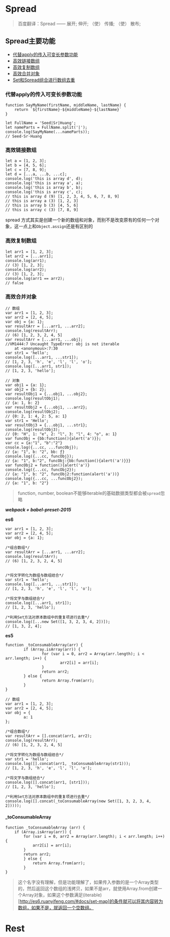 # Spread

> 百度翻译：Spread —— 展开; 伸开; （使） 传播; （使） 散布;

## Spread主要功能
- [代替apply的传入可变长参数功能](https://github.com/SeedHuang/ES6/tree/master/l5_restandspread#spread主要功能)
- [高效链接数组](https://github.com/SeedHuang/ES6/tree/master/l5_restandspread#高效链接数组)
- [高效复制数组](https://github.com/SeedHuang/ES6/tree/master/l5_restandspread#高效复制数组)
- [高效合并对象](https://github.com/SeedHuang/ES6/tree/master/l5_restandspread#高效合并对象)
- [Set和Spread组合进行数组去重](https://github.com/SeedHuang/ES6/tree/master/l5_restandspread#set和spread组合进行数组去重)

### 代替apply的传入可变长参数功能

```
function SayMyName(firstName, middleName, lastName) {
    return `${firstName}·${middleName}·${lastName}`
}

let FullName = 'Seed|Sr|Huang';
let nameParts = FullName.split('|');
console.log(SayMyName(...nameParts));
// Seed·Sr·Huang
```

### 高效链接数组

```
let a = [1, 2, 3];
let b = [4, 5, 6];
let c = [7, 8, 9];
let d = [...a, ...b, ...c];
console.log('this is array d', d);
console.log('this is array a', a);
console.log('this is array b', b);
console.log('this is array c', c);
// this is array d (9) [1, 2, 3, 4, 5, 6, 7, 8, 9]
// this is array a (3) [1, 2, 3]
// this is array b (3) [4, 5, 6]
// this is array c (3) [7, 8, 9]
```
spread 方式其实是创建一个新的数组和对象，而别不是改变原有的任何一个对象，这一点上和`Object.assign`还是有区别的

### 高效复制数组

```
let arr1 = [1, 2, 3];
let arr2 = [...arr1];
console.log(arr1);
// (3) [1, 2, 3];
console.log(arr2);
// (3) [1, 2, 3];
console.log(arr1 == arr2);
// false
```

### 高效合并对象

```
// 数组
var arr1 = [1, 2, 3];
var arr2 = [2, 4, 5];
var obj = {a: 1};
var resultArr = [...arr1, ...arr2];
console.log(resultArr);
// (6) [1, 2, 3, 2, 4, 5]
var resultArr = [...arr1, ...obj];
//VM1444:7 Uncaught TypeError: obj is not iterable
    at <anonymous>:7:30
var str1 = 'hello';
console.log([...arr1, ...str1]);
// [1, 2, 3, 'h', 'e', 'l', 'l', 'o'];
console.log([...arr1, str1]);
// [1, 2, 3, 'hello'];

// 对象
var obj1 = {a: 1};
var obj2 = {b: 2};
var resultObj1 = {...obj1, ...obj2};
console.log(resultObj1);
// {a: 1, b: 2}
var resultObj2 = {...obj1, ...arr2};
console.log(resultObj2);
// {0: 2, 1: 4, 2: 5, a: 1}
var str1 = 'Hello';
var resultObj3 = {...obj1, ...str1};
console.log(resultObj3);
// {0: "H", 1: "e", 2: "l", 3: "l", 4: "o", a: 1}
var funcObj = {bb:function(){alert('a')}};
var cc = {a:"1", "b":"2"}
cnsole.log({...cc, ...funcObj});
// {a: "1", b: "2", bb: ƒ}
console.log({...cc, funcObj});
// {a: "1", b:"2", funcObj:{bb:function(){alert('a')}}}
var funcObj2 = function(){alert('a')}
console.log({...cc, funcObj2});
// {a: "1", b: "2", funcObj2:function(alert('a'))}
console.log({...cc, ...funcObj2});
// {a: "1", b: "2"}
```
> function, number, boolean不能够iterable的基础数据类型都会被`spread`忽略

***webpack + babel-preset-2015***

****es6****

```
var arr1 = [1, 2, 3];
var arr2 = [2, 4, 5];
var obj = {a: 1};

/*组合数组*/
var resultArr = [...arr1, ...arr2];
console.log(resultArr);
// (6) [1, 2, 3, 2, 4, 5]


/*将文字转化为数组与数组结合*/
var str1 = 'hello';
console.log([...arr1, ...str1]);
// [1, 2, 3, 'h', 'e', 'l', 'l', 'o'];

/*将文字与数组结合*/
console.log([...arr1, str1]);
// [1, 2, 3, 'hello'];

/*利用Set方法对原本数组中的重复项进行去重*/
console.log([...new Set([1, 3, 2, 3, 4, 2])]);
// [1, 3, 2, 4];

```

****es5****

```
function _toConsumableArray(arr) {
        if (Array.isArray(arr)) {
                for (var i = 0, arr2 = Array(arr.length); i < arr.length; i++) {
                        arr2[i] = arr[i];
                }
                return arr2;
        } else {
                return Array.from(arr);
        }
}

// 数组
var arr1 = [1, 2, 3];
var arr2 = [2, 4, 5];
var obj = {
        a: 1
};

/*组合数组*/
var resultArr = [].concat(arr1, arr2);
console.log(resultArr);
// (6) [1, 2, 3, 2, 4, 5]

/*将文字转化为数组与数组结合*/
var str1 = 'hello';
console.log([].concat(arr1, _toConsumableArray(str1)));
// [1, 2, 3, 'h', 'e', 'l', 'l', 'o'];

/*将文字与数组结合*/
console.log([].concat(arr1, [str1]));
// [1, 2, 3, 'hello'];

/*利用Set方法对原本数组中的重复项进行去重*/
console.log([].concat(_toConsumableArray(new Set([1, 3, 2, 3, 4, 2]))));
```

#### _toConsumableArray

```
function _toConsumableArray (arr) {
    if (Array.isArray(arr)) {
        for (var i = 0, arr2 = Array(arr.length); i < arr.length; i++) {
            arr2[i] = arr[i];
        }
        return arr2;
        } else {
            return Array.from(arr);
        }
}
```

> 这个名字没有理解，但是功能理解了，如果传入参数的是一个Array类型的，然后返回这个数组的浅拷贝，如果不是arr，就使用Array.from创建一个Array对象，如果这个参数满足(iterable)[http://es6.ruanyifeng.com/#docs/set-map]的条件就可以将其内容转为数组，如果不是，就返回一个空数组。


# Rest

